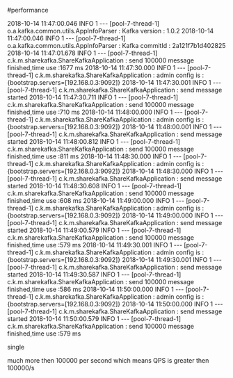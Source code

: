 #performance



2018-10-14 11:47:00.046  INFO 1 --- [pool-7-thread-1] o.a.kafka.common.utils.AppInfoParser     : Kafka version : 1.0.2
2018-10-14 11:47:00.046  INFO 1 --- [pool-7-thread-1] o.a.kafka.common.utils.AppInfoParser     : Kafka commitId : 2a121f7b1d402825
2018-10-14 11:47:01.678  INFO 1 --- [pool-7-thread-1] c.k.m.sharekafka.ShareKafkaApplication   : send 100000 message finished,time use :1677 ms
2018-10-14 11:47:30.000  INFO 1 --- [pool-7-thread-1] c.k.m.sharekafka.ShareKafkaApplication   : admin config is :{bootstrap.servers=[192.168.0.3:9092]}
2018-10-14 11:47:30.001  INFO 1 --- [pool-7-thread-1] c.k.m.sharekafka.ShareKafkaApplication   : send message started
2018-10-14 11:47:30.711  INFO 1 --- [pool-7-thread-1] c.k.m.sharekafka.ShareKafkaApplication   : send 100000 message finished,time use :710 ms
2018-10-14 11:48:00.000  INFO 1 --- [pool-7-thread-1] c.k.m.sharekafka.ShareKafkaApplication   : admin config is :{bootstrap.servers=[192.168.0.3:9092]}
2018-10-14 11:48:00.001  INFO 1 --- [pool-7-thread-1] c.k.m.sharekafka.ShareKafkaApplication   : send message started
2018-10-14 11:48:00.812  INFO 1 --- [pool-7-thread-1] c.k.m.sharekafka.ShareKafkaApplication   : send 100000 message finished,time use :811 ms
2018-10-14 11:48:30.000  INFO 1 --- [pool-7-thread-1] c.k.m.sharekafka.ShareKafkaApplication   : admin config is :{bootstrap.servers=[192.168.0.3:9092]}
2018-10-14 11:48:30.000  INFO 1 --- [pool-7-thread-1] c.k.m.sharekafka.ShareKafkaApplication   : send message started
2018-10-14 11:48:30.608  INFO 1 --- [pool-7-thread-1] c.k.m.sharekafka.ShareKafkaApplication   : send 100000 message finished,time use :608 ms
2018-10-14 11:49:00.000  INFO 1 --- [pool-7-thread-1] c.k.m.sharekafka.ShareKafkaApplication   : admin config is :{bootstrap.servers=[192.168.0.3:9092]}
2018-10-14 11:49:00.000  INFO 1 --- [pool-7-thread-1] c.k.m.sharekafka.ShareKafkaApplication   : send message started
2018-10-14 11:49:00.579  INFO 1 --- [pool-7-thread-1] c.k.m.sharekafka.ShareKafkaApplication   : send 100000 message finished,time use :579 ms
2018-10-14 11:49:30.001  INFO 1 --- [pool-7-thread-1] c.k.m.sharekafka.ShareKafkaApplication   : admin config is :{bootstrap.servers=[192.168.0.3:9092]}
2018-10-14 11:49:30.001  INFO 1 --- [pool-7-thread-1] c.k.m.sharekafka.ShareKafkaApplication   : send message started
2018-10-14 11:49:30.587  INFO 1 --- [pool-7-thread-1] c.k.m.sharekafka.ShareKafkaApplication   : send 100000 message finished,time use :586 ms
2018-10-14 11:50:00.000  INFO 1 --- [pool-7-thread-1] c.k.m.sharekafka.ShareKafkaApplication   : admin config is :{bootstrap.servers=[192.168.0.3:9092]}
2018-10-14 11:50:00.000  INFO 1 --- [pool-7-thread-1] c.k.m.sharekafka.ShareKafkaApplication   : send message started
2018-10-14 11:50:00.579  INFO 1 --- [pool-7-thread-1] c.k.m.sharekafka.ShareKafkaApplication   : send 100000 message finished,time use :579 ms

single 

much more then 100000 per second   which means QPS is greater then  100000/s
 